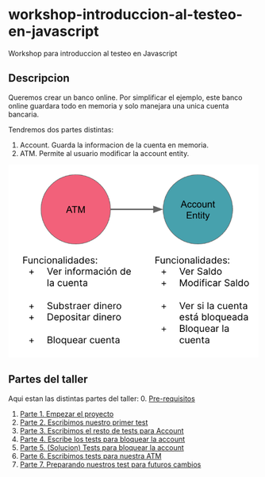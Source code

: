 # workshop-introduccion-al-testeo-en-javascript
Workshop para introduccion al testeo en Javascript

## Descripcion
Queremos crear un banco online. Por simplificar el ejemplo, este banco online guardara todo en memoria y solo manejara una unica cuenta bancaria.

Tendremos dos partes distintas:
 1. Account. Guarda la informacion de la cuenta en memoria.
 2. ATM. Permite al usuario modificar la account entity.

![Requisitos de nuestra aplicacion](./img/funcionalidades-cuenta.png)

## Partes del taller

Aqui estan las distintas partes del taller:
0. [Pre-requisitos](./docs/prerequisites.md)
1. [Parte 1. Empezar el proyecto](./docs/parte-1.md)
2. [Parte 2. Escribimos nuestro primer test](./docs/parte-2.md)
3. [Parte 3. Escribimos el resto de tests para Account](./docs/parte-3.md)
4. [Parte 4. Escribe los tests para bloquear la account](./docs/parte-4.md)
5. [Parte 5. (Solucion) Tests para bloquear la account](./docs/parte-5.md)
6. [Parte 6. Escribimos tests para nuestra ATM](./docs/parte-6.md)
7. [Parte 7. Preparando nuestros test para futuros cambios](./docs/parte-7.md)



